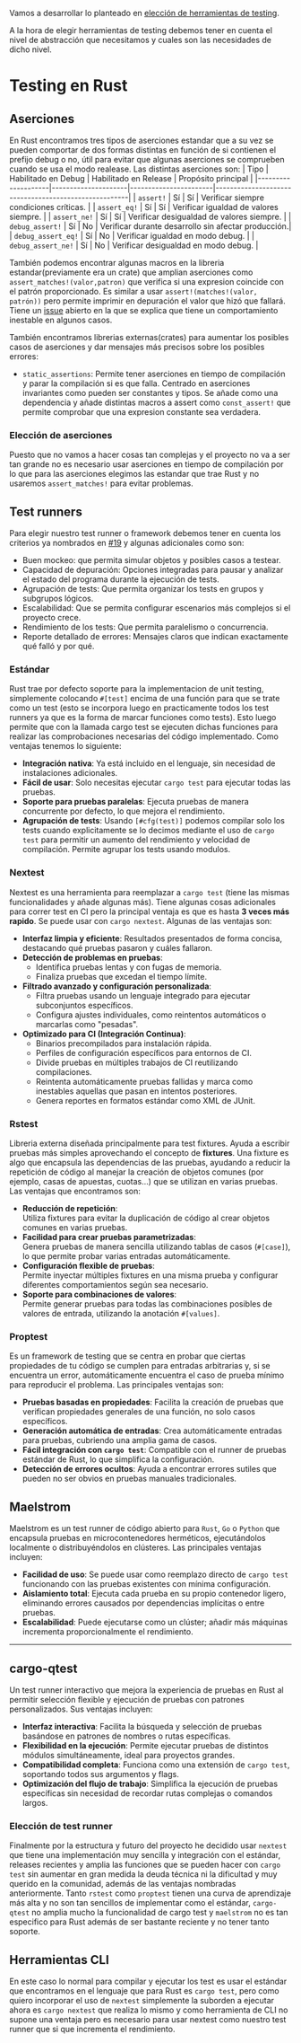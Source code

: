 Vamos a desarrollar lo planteado en [elección de herramientas de testing](https://github.com/MarioRgzLpz/ArbitrageBets/issues/19).

A la hora de elegir herramientas de testing debemos tener en cuenta el nivel de abstracción que necesitamos y cuales son las necesidades de dicho nivel.

# Testing en Rust

## Aserciones
En Rust encontramos tres tipos de aserciones estandar que a su vez se pueden comportar de dos formas distintas en función de si contienen el prefijo debug o no, útil para evitar que algunas aserciones se comprueben cuando se usa el modo realease. Las distintas aserciones son: 
| Tipo               | Habilitado en Debug | Habilitado en Release | Propósito principal                                    |
|--------------------|---------------------|-----------------------|------------------------------------------------------|
| `assert!`          | Sí                 | Sí                   | Verificar siempre condiciones críticas.             |
| `assert_eq!`       | Sí                 | Sí                   | Verificar igualdad de valores siempre.              |
| `assert_ne!`       | Sí                 | Sí                   | Verificar desigualdad de valores siempre.           |
| `debug_assert!`    | Sí                 | No                   | Verificar durante desarrollo sin afectar producción.|
| `debug_assert_eq!` | Sí                 | No                   | Verificar igualdad en modo debug.                   |
| `debug_assert_ne!` | Sí                 | No                   | Verificar desigualdad en modo debug.                |

También podemos encontrar algunas macros en la libreria estandar(previamente era un crate) que amplian aserciones como `assert_matches!(valor,patron)` que verifica si una expresion coincide con el patrón proporcionado. Es similar a usar `assert!(matches!(valor, patrón))` pero permite imprimir en depuración el valor que hizó que fallará. Tiene un [issue](https://github.com/rust-lang/rust/issues/82775) abierto en la que se explica que tiene un comportamiento inestable en algunos casos.

También encontramos librerias externas(crates) para aumentar los posibles casos de aserciones y dar mensajes más precisos sobre los posibles errores:
- `static_assertions`: Permite tener aserciones en tiempo de compilación y parar la compilación si es que falla. Centrado en aserciones invariantes como pueden ser constantes y tipos. Se añade como una dependencia y añade distintas macros a assert como `const_assert!` que permite comprobar que una expresion constante sea verdadera. 

### Elección de aserciones

Puesto que no vamos a hacer cosas tan complejas y el proyecto no va a ser tan grande no es necesario usar aserciones en tiempo de compilación por lo que para las aserciones elegimos las estandar que trae Rust y no usaremos `assert_matches!` para evitar problemas.

## Test runners

Para elegir nuestro test runner o framework debemos tener en cuenta los criterios ya nombrados en [#19](https://github.com/MarioRgzLpz/ArbitrageBets/issues/19) y algunas adicionales como son:

- Buen mockeo: que permita simular objetos y posibles casos a testear.
- Capacidad de depuración: Opciones integradas para pausar y analizar el estado del programa durante la ejecución de tests.
- Agrupación de tests: Que permita organizar los tests en grupos y subgrupos lógicos.
- Escalabilidad: Que se permita configurar escenarios más complejos si el proyecto crece.
- Rendimiento de los tests: Que permita paralelismo o concurrencia.
- Reporte detallado de errores: Mensajes claros que indican exactamente qué falló y por qué.

### Estándar

Rust trae por defecto soporte para la implementacion de unit testing, simplemente colocando `#[test]` encima de una función para que se trate como un test (esto se incorpora luego en practicamente todos los test runners ya que es la forma de marcar funciones como tests). Esto luego permite que con la llamada cargo test se ejecuten dichas funciones para realizar las comprobaciones necesarias del código implementado. Como ventajas tenemos lo siguiente:
- **Integración nativa**: Ya está incluido en el lenguaje, sin necesidad de instalaciones adicionales.
- **Fácil de usar**: Solo necesitas ejecutar `cargo test` para ejecutar todas las pruebas.
- **Soporte para pruebas paralelas**: Ejecuta pruebas de manera concurrente por defecto, lo que mejora el rendimiento.
- **Agrupación de tests**: Usando `[#cfg(test)]` podemos compilar solo los tests cuando explicitamente se lo decimos mediante el uso de `cargo test` para permitir un aumento del rendimiento y velocidad de compilación. Permite agrupar los tests usando modulos.

### Nextest

Nextest es una herramienta para reemplazar a `cargo test` (tiene las mismas funcionalidades y añade algunas más). Tiene algunas cosas adicionales para correr test en CI pero la principal ventaja es que es hasta **3 veces más rapido**. Se puede usar con `cargo nextest`. Algunas de las ventajas son:

- **Interfaz limpia y eficiente**:  Resultados presentados de forma concisa, destacando qué pruebas pasaron y cuáles fallaron.
- **Detección de problemas en pruebas**:  
  - Identifica pruebas lentas y con fugas de memoria.  
  - Finaliza pruebas que excedan el tiempo límite.  
- **Filtrado avanzado y configuración personalizada**:  
  - Filtra pruebas usando un lenguaje integrado para ejecutar subconjuntos específicos.  
  - Configura ajustes individuales, como reintentos automáticos o marcarlas como "pesadas".  
- **Optimizado para CI (Integración Continua)**:  
  - Binarios precompilados para instalación rápida.  
  - Perfiles de configuración específicos para entornos de CI.  
  - Divide pruebas en múltiples trabajos de CI reutilizando compilaciones.  
  - Reintenta automáticamente pruebas fallidas y marca como inestables aquellas que pasan en intentos posteriores.  
  - Genera reportes en formatos estándar como XML de JUnit.   

### Rstest

Libreria externa diseñada principalmente para test fixtures. Ayuda a escribir pruebas más simples aprovechando el concepto de **fixtures**. Una fixture es algo que encapsula las dependencias de las pruebas, ayudando a reducir la repetición de código al manejar la creación de objetos comunes (por ejemplo, casas de apuestas, cuotas...) que se utilizan en varias pruebas. Las ventajas que encontramos son:

- **Reducción de repetición**:  
  Utiliza fixtures para evitar la duplicación de código al crear objetos comunes en varias pruebas.
- **Facilidad para crear pruebas parametrizadas**:  
  Genera pruebas de manera sencilla utilizando tablas de casos (`#[case]`), lo que permite probar varias entradas automáticamente.
- **Configuración flexible de pruebas**:  
  Permite inyectar múltiples fixtures en una misma prueba y configurar diferentes comportamientos según sea necesario.
- **Soporte para combinaciones de valores**:  
  Permite generar pruebas para todas las combinaciones posibles de valores de entrada, utilizando la anotación `#[values]`.

### Proptest
Es un framework de testing que se centra en probar que ciertas propiedades de tu código se cumplen para entradas arbitrarias y, si se encuentra un error, automáticamente encuentra el caso de prueba mínimo para reproducir el problema. Las principales ventajas son:

- **Pruebas basadas en propiedades**: Facilita la creación de pruebas que verifican propiedades generales de una función, no solo casos específicos.
- **Generación automática de entradas**: Crea automáticamente entradas para pruebas, cubriendo una amplia gama de casos.
- **Fácil integración con `cargo test`**: Compatible con el runner de pruebas estándar de Rust, lo que simplifica la configuración.
- **Detección de errores ocultos**: Ayuda a encontrar errores sutiles que pueden no ser obvios en pruebas manuales tradicionales.


## Maelstrom
Maelstrom es un test runner de código abierto para `Rust`, `Go` o `Python` que encapsula pruebas en microcontenedores herméticos, ejecutándolos localmente o distribuyéndolos en clústeres. Las principales ventajas incluyen:

- **Facilidad de uso**: Se puede usar como reemplazo directo de `cargo test` funcionando con las pruebas existentes con mínima configuración.
- **Aislamiento total**: Ejecuta cada prueba en su propio contenedor ligero, eliminando errores causados por dependencias implícitas o entre pruebas.
- **Escalabilidad**: Puede ejecutarse como un clúster; añadir más máquinas incrementa proporcionalmente el rendimiento.

---

## cargo-qtest
Un test runner interactivo que mejora la experiencia de pruebas en Rust al permitir selección flexible y ejecución de pruebas con patrones personalizados. Sus ventajas incluyen:

- **Interfaz interactiva**: Facilita la búsqueda y selección de pruebas basándose en patrones de nombres o rutas específicas.
- **Flexibilidad en la ejecución**: Permite ejecutar pruebas de distintos módulos simultáneamente, ideal para proyectos grandes.
- **Compatibilidad completa**: Funciona como una extensión de `cargo test`, soportando todos sus argumentos y flags.
- **Optimización del flujo de trabajo**: Simplifica la ejecución de pruebas específicas sin necesidad de recordar rutas complejas o comandos largos.

### Elección de test runner

Finalmente por la estructura y futuro del proyecto he decidido usar `nextest` que tiene una implementación muy sencilla y integración con el estándar, releases recientes y amplia las funciones que se pueden hacer con `cargo test` sin aumentar en gran medida la deuda técnica ni la dificultad y muy querido en la comunidad, además de las ventajas nombradas anteriormente. Tanto `rstest` como `proptest` tienen una curva de aprendizaje más alta y no son tan sencillos de implementar como el estándar, `cargo-qtest` no amplia mucho la funcionalidad de cargo test y `maelstrom` no es tan especifico para Rust además de ser bastante reciente y no tener tanto soporte. 
## Herramientas CLI

En este caso lo normal para compilar y ejecutar los test es usar el estándar que encontramos en el lenguaje que para Rust es `cargo test`, pero como quiero incorporar el uso de `nextest` simplemente la suborden a ejecutar ahora es `cargo nextest` que realiza lo mismo y como herramienta de CLI no supone una ventaja pero es necesario para usar nextest como nuestro test runner que si que incrementa el rendimiento.
